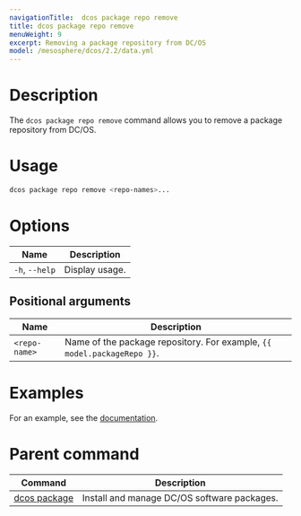 ```yaml
---
navigationTitle:  dcos package repo remove
title: dcos package repo remove
menuWeight: 9
excerpt: Removing a package repository from DC/OS
model: /mesosphere/dcos/2.2/data.yml
---
```



# Description
The `dcos package repo remove` command allows you to remove a package repository from DC/OS.

# Usage

```bash
dcos package repo remove <repo-names>...
```

# Options

| Name |  Description |
|---------|-------------|
| `-h`, `--help` | Display usage. |

## Positional arguments

| Name |  Description |
|---------|-------------|
| `<repo-name>`   |   Name of the package repository. For example, `{{ model.packageRepo }}`. |



# Examples

For an example, see the [documentation](/mesosphere/dcos/2.2/administering-clusters/package-registry/).

# Parent command

| Command | Description |
|---------|-------------|
| [dcos package](/mesosphere/dcos/2.2/cli/command-reference/dcos-package/)   | Install and manage DC/OS software packages. |
